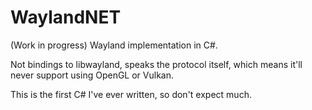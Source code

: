 # WaylandNET

(Work in progress) Wayland implementation in C#.

Not bindings to libwayland, speaks the protocol itself, which means it'll never support using OpenGL or Vulkan.

This is the first C# I've ever written, so don't expect much.
